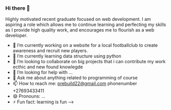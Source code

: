 ### Hi there 👋
Highly motivated recent graduate focused on web development. I am aspiring a role which allows me to continue learning and perfecting my skills as I provide high quality work, and encourages me to flourish as a web developer.  

- 🔭 I’m currently working on a website for a local footballclub to create awareness and recruit new players.  
- 🌱 I’m currently learning data structure using python 
- 👯 I’m looking to collaborate on big projects that i can contribute my work ecthic and new found knowlegde 
- 🤔 I’m looking for help with ...
- 💬 Ask me about anything related to programming of course 
- 📫 How to reach me: prebuild22@gmail.com phonenumber +27693433411 
- 😄 Pronouns: ...
- ⚡ Fun fact: learning is fun 
-->
<!--
**prebuil/prebuil** is a ✨ _special_ ✨ repository because its `README.md` (this file) appears on your GitHub profile.

Here are some ideas to get you started. 

- 🔭 I’m currently working on a website for a local footballclub to create awareness and recruit new players.  
- 🌱 I’m currently learning data structure using python 
- 👯 I’m looking to collaborate on big projects that i can contribute my work ecthic and new found knowlegde 
- 🤔 I’m looking for help with ...
- 💬 Ask me about anything related to programming of course 
- 📫 How to reach me: prebuild22@gmail.com phonenumber +27693433411 
- 😄 Pronouns: ...
- ⚡ Fun fact: learning is fun 
-->

